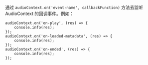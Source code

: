通过 `audioContext.on('event-name', callbackFunction)` 方法去监听 AudioContext 的回调事件。例如：
```plaintext
audioContext.on('on-play', (res) => {
    console.info(res);
});
audioContext.on('on-loaded-metadata', (res) => {
    console.info(res);
});
audioContext.on('on-ended', (res) => {
    console.info(res);
});
```
